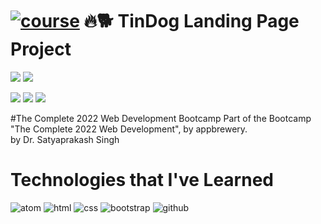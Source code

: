 # <a href="https://www.udemy.com/course/the-complete-web-development-bootcamp/"><img src="https://img.shields.io/badge/Udemy-A435F0?style=for-the-badge&logo=Udemy&logoColor=white" alt="course"/><a/> 🔥🐕 TinDog Landing Page Project

</a> <img src="https://img.shields.io/badge/-DONE-success"/>
<img src="https://img.shields.io/badge/Version-1.0.1-blue"/> 

<img src="https://img.shields.io/badge/-HTML-orange"/> <img src="https://img.shields.io/badge/-CSS-blue"/> <img src="https://img.shields.io/badge/-Bootstrap-blueviolet"/>

#The Complete 2022 Web Development Bootcamp
Part of the Bootcamp "The Complete 2022 Web Development", by appbrewery.
<br/>
by Dr. Satyaprakash Singh
<br/>






<h1>Technologies that I've Learned</h1>
<div>
  <img src="https://img.shields.io/badge/Atom-%2366595C.svg?style=for-the-badge&logo=atom&logoColor=white" alt="atom"/>
  <img src="https://img.shields.io/badge/html5-%23E34F26.svg?style=for-the-badge&logo=html5&logoColor=white" alt="html"/>
  <img src="https://img.shields.io/badge/css3-%231572B6.svg?style=for-the-badge&logo=css3&logoColor=white" alt="css"/>
  <img src="https://img.shields.io/badge/bootstrap-%23563D7C.svg?style=for-the-badge&logo=bootstrap&logoColor=white" alt="bootstrap"/>
  <img src="https://img.shields.io/badge/github-%23121011.svg?style=for-the-badge&logo=github&logoColor=white" alt="github  "/> 
  
